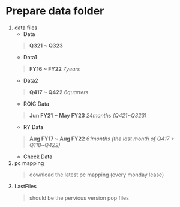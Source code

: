 # Prepare data folder
1. data files
    * Data
    > **Q321 ~ Q323**
    * Data1
    > **FY16 ~ FY22** *7years*
    * Data2
    > **Q417 ~ Q422** *6quarters*
    * ROIC Data
    > **Jun FY21 ~ May FY23** *24months (Q421~Q323)*
    * RY Data
    > **Aug FY17 ~ Aug FY22** *61months (the last month of Q417 + Q118~Q422)*
    * Check Data
2. pc mapping
    > download the latest pc mapping (every monday lease)
3. LastFiles
    > should be the pervious version pop files